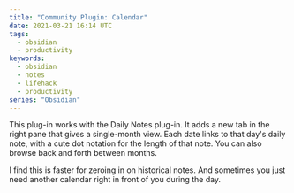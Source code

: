 ```yaml
---
title: "Community Plugin: Calendar"
date: 2021-03-21 16:14 UTC
tags:
  - obsidian
  - productivity
keywords:
  - obsidian
  - notes
  - lifehack
  - productivity
series: "Obsidian"
---
```


This plug-in works with the Daily Notes plug-in. It adds a new tab in the right pane that gives a single-month view. Each date links to that day's daily note, with a cute dot notation for the length of that note. You can also browse back and forth between months.

I find this is faster for zeroing in on historical notes. And sometimes you just need another calendar right in front of you during the day.
